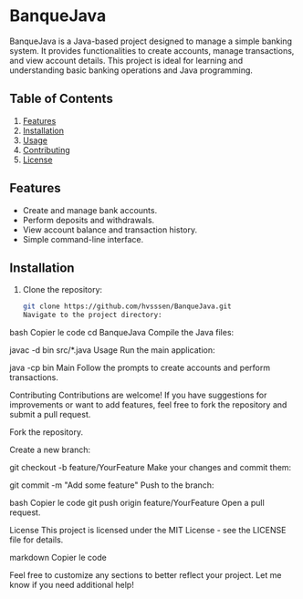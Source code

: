 # BanqueJava

BanqueJava is a Java-based project designed to manage a simple banking system. It provides functionalities to create accounts, manage transactions, and view account details. This project is ideal for learning and understanding basic banking operations and Java programming.

## Table of Contents

1. [Features](#features)
2. [Installation](#installation)
3. [Usage](#usage)
4. [Contributing](#contributing)
5. [License](#license)

## Features

- Create and manage bank accounts.
- Perform deposits and withdrawals.
- View account balance and transaction history.
- Simple command-line interface.

## Installation

1. Clone the repository:
   ```bash
   git clone https://github.com/hvsssen/BanqueJava.git
   Navigate to the project directory:

bash
Copier le code
cd BanqueJava
Compile the Java files:

javac -d bin src/*.java
Usage
Run the main application:

java -cp bin Main
Follow the prompts to create accounts and perform transactions.

Contributing
Contributions are welcome! If you have suggestions for improvements or want to add features, feel free to fork the repository and submit a pull request.

Fork the repository.

Create a new branch:

git checkout -b feature/YourFeature
Make your changes and commit them:

git commit -m "Add some feature"
Push to the branch:

bash
Copier le code
git push origin feature/YourFeature
Open a pull request.

License
This project is licensed under the MIT License - see the LICENSE file for details.

markdown
Copier le code

Feel free to customize any sections to better reflect your project. Let me know if you need additional help!
